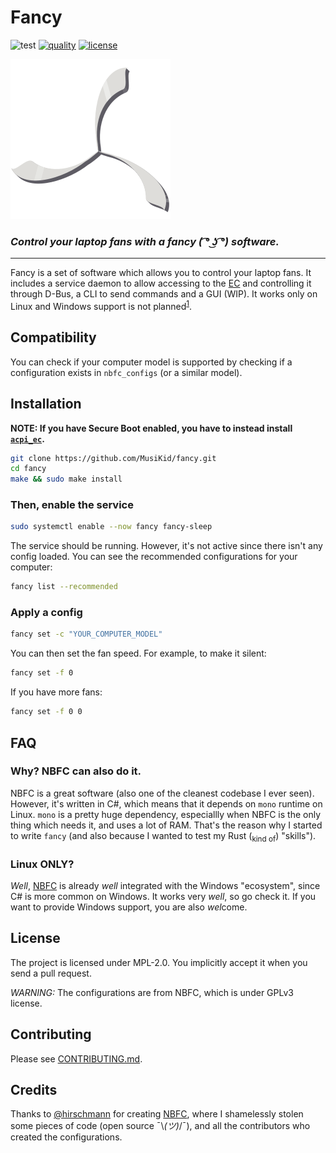 # Fancy
![test](https://github.com/MusiKid/fancy/workflows/test/badge.svg)
[![quality](https://img.shields.io/codacy/grade/cfd339dad3bb4ff09c14912ed5f0d64d)](https://app.codacy.com/gh/MusiKid/fancy/dashboard?branch=master)
[![license](https://img.shields.io/badge/license-MPL--2.0-blue)](LICENSE)


![Logo](assets/logo.svg)

### _Control your laptop fans with a fancy ( ͡° ͜ʖ ͡°) software._

___

Fancy is a set of software which allows you to control your laptop fans.
It includes a service daemon to allow accessing to the [EC](https://en.wikipedia.org/wiki/Embedded_controller#Tasks) and controlling it through D-Bus, a CLI to send commands and a GUI (WIP). It works only on Linux and Windows support is not planned<sup>[1](#linux-only)</sup>.

## Compatibility

You can check if your computer model is supported by checking if a configuration exists in `nbfc_configs` (or a similar model).

## Installation

**NOTE: If you have Secure Boot enabled, you have to instead install [`acpi_ec`](https://github.com/MusiKid/acpi_ec).**

<!--
##### Debian:
```sh
sudo add-apt-repository ppa:musikid/fancy
sudo apt install fancy-service fancy-cli # fancy-gui
```

##### Fedora:
```sh
sudo dnf copr enable musikid/fancy
sudo dnf install fancy-service fancy-cli # fancy-gui
```
-->

```sh
git clone https://github.com/MusiKid/fancy.git
cd fancy
make && sudo make install
```

### Then, enable the service

```sh
sudo systemctl enable --now fancy fancy-sleep
```

The service should be running. However, it's not active since there isn't any config loaded.
You can see the recommended configurations for your computer:

```sh
fancy list --recommended
```

### Apply a config

```sh
fancy set -c "YOUR_COMPUTER_MODEL"
```

You can then set the fan speed. For example, to make it silent:

```sh
fancy set -f 0
```

If you have more fans:

```sh
fancy set -f 0 0
```

## FAQ

### Why? NBFC can also do it.

NBFC is a great software (also one of the cleanest codebase I ever seen).
However, it's written in C#, which means that it depends on `mono` runtime on Linux.
`mono` is a pretty huge dependency,
especiallly when NBFC is the only thing which needs it, and uses a lot of RAM.
That's the reason why I started to write `fancy`
(and also because I wanted to test my Rust (<sub>kind of</sub>) "skills").

### Linux ONLY?

*Well*, [NBFC](https://github.com/hirschmann/nbfc) is already *well* integrated with the Windows "ecosystem", since C# is more common on Windows. It works very *well*, so go check it. If you want to provide Windows support, you are also *wel*come.

## License

The project is licensed under MPL-2.0. You implicitly accept it when you send a pull request.

*WARNING:* The configurations are from NBFC, which is under GPLv3 license.

## Contributing

Please see [CONTRIBUTING.md](https://github.com/MusiKid/fancy/blob/master/CONTRIBUTING.md).

## Credits

Thanks to [@hirschmann](https://github.com/hirschmann/) for creating [NBFC](https://github.com/hirschmann/nbfc), where I shamelessly stolen some pieces of code (open source ¯\\_(ツ)_/¯), and all the contributors who created the configurations.
